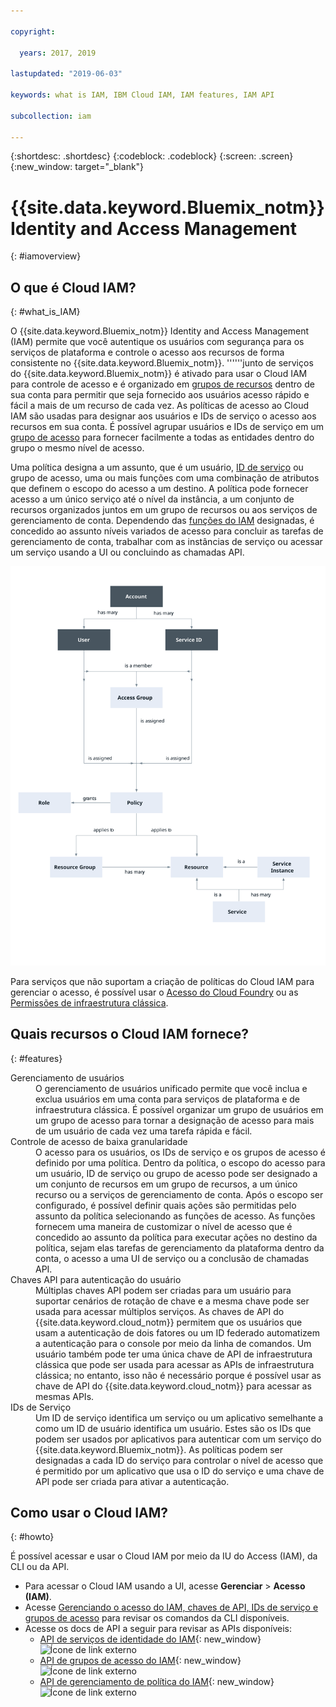 ```yaml
---

copyright:

  years: 2017, 2019

lastupdated: "2019-06-03"

keywords: what is IAM, IBM Cloud IAM, IAM features, IAM API

subcollection: iam

---
```


{:shortdesc: .shortdesc}
{:codeblock: .codeblock}
{:screen: .screen}
{:new_window: target="_blank"}

# {{site.data.keyword.Bluemix_notm}} Identity and Access Management
{: #iamoverview}

## O que é Cloud IAM?
{: #what_is_IAM}

O {{site.data.keyword.Bluemix_notm}} Identity and Access Management (IAM) permite que você autentique os usuários com segurança para os serviços de plataforma e controle o acesso aos recursos de forma consistente no {{site.data.keyword.Bluemix_notm}}. ''''''junto de serviços do {{site.data.keyword.Bluemix_notm}} é ativado para usar o Cloud IAM para controle de acesso e é organizado em [grupos de recursos](/docs/resources?topic=resources-rgs#rgs) dentro de sua conta para permitir que seja fornecido aos usuários acesso rápido e fácil a mais de um recurso de cada vez. As políticas de acesso ao Cloud IAM são usadas para designar aos usuários e IDs de serviço o acesso aos recursos em sua conta. É possível agrupar usuários e IDs de serviço em um [grupo de acesso](/docs/iam?topic=iam-getstarted#getstarted) para fornecer facilmente a todas as entidades dentro do grupo o mesmo nível de acesso.

Uma política designa a um assunto, que é um usuário, [ID de
serviço](/docs/iam?topic=iam-serviceids#serviceids) ou grupo de acesso, uma ou mais funções com uma combinação de atributos que definem o escopo do acesso
a um destino. A política pode fornecer acesso a um único serviço até o nível da instância, a um conjunto de recursos
organizados juntos em um grupo de recursos ou aos serviços de gerenciamento de conta. Dependendo das
[funções do IAM](/docs/iam?topic=iam-userroles#iamusermanrol) designadas, é concedido ao assunto níveis
variados de acesso para concluir as tarefas de gerenciamento de conta, trabalhar com as instâncias de
serviço ou acessar um serviço usando a UI ou concluindo as chamadas API.


![IAM para controle de acesso em uma conta](images/iam-diagram.svg "Como o gerenciamento de acesso funciona em uma conta usandoo IAM")


Para serviços que não suportam a criação de políticas do Cloud IAM para gerenciar o acesso, é possível usar o [Acesso do Cloud Foundry](/docs/iam?topic=iam-cfaccess#cfaccess) ou as [Permissões de infraestrutura clássica](/docs/iam?topic=iam-infrapermission#infrapermission).


## Quais recursos o Cloud IAM fornece?
{: #features}

<dl>
<dt>Gerenciamento de usuários</dt>
<dd>O gerenciamento de usuários unificado permite que você inclua e exclua usuários em uma conta para serviços de plataforma e de infraestrutura clássica. É possível organizar um grupo de usuários em um grupo de acesso para tornar a designação de acesso para mais de um usuário de cada vez uma tarefa rápida e fácil.</dd>
<dt>Controle de acesso de baixa granularidade</dt>
<dd>O acesso para os usuários, os IDs de serviço e os grupos de acesso é definido por uma política. Dentro da política,
o escopo do acesso para um usuário, ID de serviço ou grupo de acesso pode ser designado a um conjunto de recursos em um
grupo de recursos, a um único recurso ou a serviços de gerenciamento de conta. Após o escopo ser configurado, é possível definir quais ações são permitidas pelo assunto da política selecionando as funções de acesso. As funções fornecem uma maneira de customizar o nível de acesso que é concedido ao assunto da política para executar
ações no destino da política, sejam elas tarefas de gerenciamento da plataforma dentro da conta, o acesso a uma UI
de serviço ou a conclusão de chamadas API.</dd>
<dt>Chaves API para autenticação do usuário</dt>
<dd>Múltiplas chaves API podem ser criadas para um usuário para suportar cenários de rotação de chave e a mesma chave pode ser usada para acessar múltiplos serviços. As chaves de API do {{site.data.keyword.cloud_notm}} permitem que os usuários que usam a autenticação de dois fatores ou um ID federado automatizem a autenticação para o console por meio da linha de comandos. Um usuário também pode ter uma única chave de API de infraestrutura clássica que pode ser usada para acessar as APIs de infraestrutura clássica; no entanto, isso não é necessário porque é possível usar as chave de API do {{site.data.keyword.cloud_notm}} para acessar as mesmas APIs.</dd>
<dt>IDs de Serviço</dt>
<dd>Um ID de serviço identifica um serviço ou um aplicativo semelhante a como um ID de usuário identifica um usuário. Estes são os IDs que podem ser usados por aplicativos para autenticar com um serviço do {{site.data.keyword.Bluemix_notm}}. As políticas podem ser designadas a cada ID do serviço para controlar o nível de acesso que é permitido por um aplicativo que usa o ID do serviço e uma chave de API pode ser criada para ativar a autenticação.</dd>
</dl>


## Como usar o Cloud IAM?
{: #howto}

É possível acessar e usar o Cloud IAM por meio da IU do Access (IAM), da CLI ou da API.

* Para acessar o Cloud IAM usando a UI, acesse **Gerenciar** &gt; **Acesso (IAM)**.
* Acesse [Gerenciando o acesso do IAM, chaves de API, IDs de serviço e grupos de acesso](/docs/cli/reference/ibmcloud?topic=cloud-cli-ibmcloud_commands_iam) para revisar os comandos da CLI disponíveis.
* Acesse os docs de API a seguir para revisar as APIs disponíveis:
    * [API de serviços de identidade do IAM](https://{DomainName}/apidocs/iam-identity-token-api){: new_window} ![Ícone de link externo](../icons/launch-glyph.svg "Ícone de link externo")
    * [API de grupos de acesso do IAM](https://{DomainName}/apidocs/iam-access-groups){: new_window} ![Ícone de link externo](../icons/launch-glyph.svg "Ícone de link externo")
    * [API de gerenciamento de política do IAM](https://{DomainName}/apidocs/iam-policy-management){: new_window} ![Ícone de link externo](../icons/launch-glyph.svg "Ícone de link externo")
